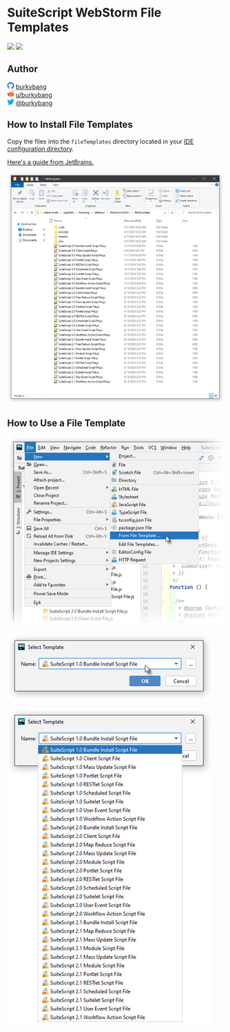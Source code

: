 # SuiteScript WebStorm File Templates

[![](https://img.shields.io/github/watchers/burkybang/SuiteScript-WebStorm-File-Templates?style=social)](../../watchers)
[![](https://img.shields.io/github/stars/burkybang/SuiteScript-WebStorm-File-Templates?style=social)](../../stargazers)

## Author

![GitHub](https://github.com/burkybang/burkybang/raw/master/Images/github16.png "GitHub") [burkybang](https://github.com/burkybang)  
![Reddit](https://github.com/burkybang/burkybang/raw/master/Images/reddit16.png "Reddit") [u/burkybang](https://reddit.com/u/burkybang)  
![Twitter](https://github.com/burkybang/burkybang/raw/master/Images/twitter16.png "Twitter") [@burkybang](https://twitter.com/burkybang)

## How to Install File Templates

Copy the files into the `fileTemplates` directory located in your [IDE configuration directory](https://www.jetbrains.com/help/webstorm/tuning-the-ide.html#config-directory).

[Here's a guide from JetBrains.](https://www.jetbrains.com/help/webstorm/using-file-and-code-templates.html)

![fileTemplates Directory](README%20Images/fileTemplates%20Directory.jpg "fileTemplates Directory")

## How to Use a File Template

![File -> New -> From File Template](README%20Images/File%20-%20New%20-%20From%20File%20Template.jpg "File -> New -> From File Template")

![Select Template](README%20Images/Select%20Template.jpg "Select Template")

![Select Template](README%20Images/Select%20Template%20-%20Dropdown.jpg "Select Template")
